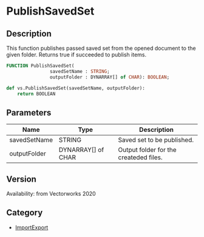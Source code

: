 # PublishSavedSet

## Description
This function publishes passed saved set from the opened document to the given folder. Returns true if succeeded to publish items.

```pascal
FUNCTION PublishSavedSet(
				savedSetName : STRING;
				outputFolder : DYNARRAY[] of CHAR): BOOLEAN;
```

```python
def vs.PublishSavedSet(savedSetName, outputFolder):
    return BOOLEAN
```

## Parameters
|Name|Type|Description|
|---|---|---|
|savedSetName|STRING|Saved set to be published.|
|outputFolder|DYNARRAY[] of CHAR|Output folder for the createded files.|

## Version
Availability: from Vectorworks 2020

## Category
* [ImportExport](../Categories/ImportExport.md)
